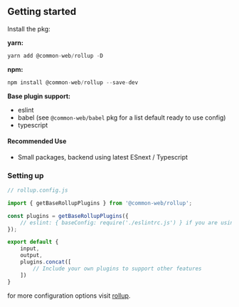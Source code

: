 ## Getting started

Install the pkg:

**yarn:**
```js
yarn add @common-web/rollup -D
```

**npm:**

```js
npm install @common-web/rollup --save-dev
```

**Base plugin support:**
- eslint
- babel (see `@common-web/babel` pkg for a list default ready to use config)
- typescript

#### Recommended Use

- Small packages, backend using latest ESnext / Typescript

### Setting up

```js
// rollup.config.js

import { getBaseRollupPlugins } from '@common-web/rollup';

const plugins = getBaseRollupPlugins({
    // eslint: { baseConfig: require('./eslintrc.js') } if you are using `eslintrc.js`
});

export default {
    input,
    output,
    plugins.concat([
        // Include your own plugins to support other features 
    ])
}

```

for more configuration options visit [rollup](https://rollupjs.org/guide/en/).
